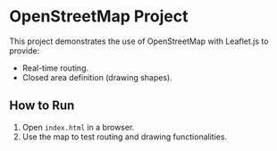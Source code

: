 # OpenStreetMap Project

This project demonstrates the use of OpenStreetMap with Leaflet.js to provide:
- Real-time routing.
- Closed area definition (drawing shapes).

## How to Run
1. Open `index.html` in a browser.
2. Use the map to test routing and drawing functionalities.